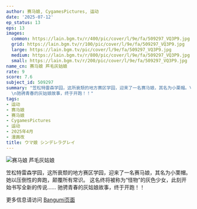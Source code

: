 ```yaml
---
author: 赛马娘, CygamesPictures, 运动
date: '2025-07-12'
ep_status: 13
eps: 13
images:
  common: https://lain.bgm.tv/r/400/pic/cover/l/9e/fa/509297_VQ3P9.jpg
  grid: https://lain.bgm.tv/r/100/pic/cover/l/9e/fa/509297_VQ3P9.jpg
  large: https://lain.bgm.tv/pic/cover/l/9e/fa/509297_VQ3P9.jpg
  medium: https://lain.bgm.tv/r/800/pic/cover/l/9e/fa/509297_VQ3P9.jpg
  small: https://lain.bgm.tv/r/200/pic/cover/l/9e/fa/509297_VQ3P9.jpg
name_cn: 赛马娘 芦毛灰姑娘
rate: 9
score: 7.6
subject_id: 509297
summary: "笠松特雷森学园，这所衰颓的地方赛区学园，迎来了一名赛马娘，其名为小栗帽。\r\n她以压倒性的奔跑，颠覆所有常识。\r\n这名终将被称为“怪物”的灰色少女，此刻开始书写全新的传说……\r\
  \n驰骋青春的灰姑娘故事，终于开跑！！"
tags:
- 运动
- 赛马娘
- 赛马娘
- CygamesPictures
- 运动
- 2025年4月
- 漫画改
title: ウマ娘 シンデレラグレイ
---
```


![赛马娘 芦毛灰姑娘](https://lain.bgm.tv/r/400/pic/cover/l/9e/fa/509297_VQ3P9.jpg)

笠松特雷森学园，这所衰颓的地方赛区学园，迎来了一名赛马娘，其名为小栗帽。
她以压倒性的奔跑，颠覆所有常识。
这名终将被称为“怪物”的灰色少女，此刻开始书写全新的传说……
驰骋青春的灰姑娘故事，终于开跑！！

更多信息请访问 [Bangumi页面](https://bgm.tv/subject/509297)